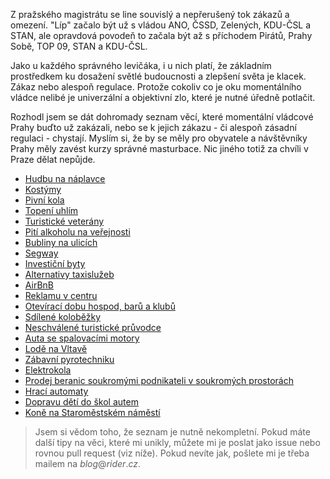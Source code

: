 <!-- dcterms:title = My se k té zářivé budoucnosti prostě prozákazujem, soudruzi! -->
<!-- dcterms:abstract = Z pražského magistrátu se line souvislý a nepřerušený tok zákazů a omezení. "Líp" začalo být už s vládou ANO, ČSSD, Zelených, KDU-ČSL a STAN, ale opravdová povodeň to začala být až s příchodem Pirátů, Prahy Sobě, TOP 09, STAN a KDU-ČSL. -->
<!-- dcterms:creator = Michal Altair Valášek -->
<!-- x4w:pictureUrl = /perex-pictures/20190709-zakazy-v-praze.jpg -->
<!-- x4w:pictureWidth = 150 -->
<!-- x4w:pictureHeight = 150 -->
<!-- x4w:pictureCredits = Nadine Shaabana via Unsplash -->
<!-- x4w:coverUrl = /cover-pictures/20190709-zakazy-v-praze.jpg -->
<!-- x4w:coverCredits = Nadine Shaabana via Unsplash -->
<!-- x4w:category = Politika -->
<!-- dcterms:date = 2019-07-09 -->

Z pražského magistrátu se line souvislý a nepřerušený tok zákazů a omezení. "Líp" začalo být už s vládou ANO, ČSSD, Zelených, KDU-ČSL a STAN, ale opravdová povodeň to začala být až s příchodem Pirátů, Prahy Sobě, TOP 09, STAN a KDU-ČSL.

Jako u každého správného levičáka, i u nich platí, že základním prostředkem ku dosažení světlé budoucnosti a zlepšení světa je klacek. Zákaz nebo alespoň regulace. Protože cokoliv co je oku momentálního vládce nelibé je univerzální a objektivní zlo, které je nutné úředně potlačit.

Rozhodl jsem se dát dohromady seznam věcí, které momentální vládcové Prahy buďto už zakázali, nebo se k jejich zákazu - či alespoň zásadní regulaci - chystají. Myslím si, že by se měly pro obyvatele a návštěvníky Prahy měly zavést kurzy správné masturbace. Nic jiného totiž za chvíli v Praze dělat nepůjde.

* [Hudbu na náplavce](https://www.lidovky.cz/domov/hudba-nesmi-opustit-prostor-lodi-na-naplavkach-maji-utrum-koncerty-s-repraky-bary-hraji-dal.A190708_162555_ln_domov_mber)
* [Kostýmy](https://www.irozhlas.cz/zivotni-styl/spolecnost/praha-busking-maskoti-praha-medvedi-turismus_1905150850_dbr)
* [Pivní kola](https://www.seznamzpravy.cz/clanek/praha-chce-zakazat-oblibenou-atrakci-pro-cizince-ale-hleda-cestu-jak-to-udelat-54622)
* [Topení uhlím](https://www.lidovky.cz/domov/zakaz-topeni-uhlim-praha-omezi-take-mereni-emisi-aut-na-silnicich.A190225_125407_ln_domov_zdp)
* [Turistické veterány](https://www.expres.cz/celebrity/praha-repliky-auta-historicke-jizda-podnikani-magistrat-regulace.A190514_130438_dx-celebrity_vlt)
* [Pití alkoholu na veřejnosti](https://ct24.ceskatelevize.cz/regiony/2290552-praha-chce-zakazat-piti-na-verejnosti-podivejte-se-kde-plati-zakaz-uz-ted-a-kde-se)
* [Bubliny na ulicích](https://www.denik.cz/regiony/praha-poulicni-umeni-vyhlaska-busking-obri-pandy-trestikova-bubliny-20190612.html)
* [Segway](https://www.idnes.cz/praha/zpravy/soud-praha-provozovatele-vozitka-segway-zakaz-jizdy-v-platnosti.A190410_102542_praha-zpravy_klu)
* [Investiční byty](https://www.expres.cz/zdenek-hrib-jiri-pospisil-pirati-top-09-dhf-/zpravy.aspx?c=A190329_123716_dx-zpravy_stes)
* [Alternativy taxislužeb](https://www.denik.cz/ekonomika/taxify-nesmi-jezdi-v-praze-firma-musi-dodrzovat-zakon-rozhodl-mestsky-soud-20181204.html)
* [AirBnB](https://www.idnes.cz/praha/zpravy/praha-airbnb-regulace-zmena-zakon-ubytovani-byty-sluzba.A180918_124923_praha-zpravy_nuc)
* [Reklamu v centru](https://prazsky.denik.cz/zpravy_region/aby-centrum-prahy-nepripominalo-disneyland-radni-chce-omezit-vizualni-smog-20190215.html)
* [Otevírací dobu hospod, barů a klubů](https://www.prazskyden.cz/praha-chce-omezit-oteviraci-dobu-hospod-baru-a-klubu/)
* [Sdílené koloběžky](http://www.nasepraha.cz/zpravy-45/chysta-se-regulace-sdilenych-elektrokolobezek)
* [Neschválené turistické průvodce](https://hlidacipes.org/v-lukrativnim-byznyse-kvete-cerny-trh-praha-chce-vyhnat-destnikarskou-mafii/)
* [Auta se spalovacími motory](https://plus.rozhlas.cz/auta-se-spalovacimi-motory-budou-muset-z-prahy-zmizet-varuje-novy-sef-komise-8021049)
* [Lodě na Vltavě](https://ekolist.cz/cz/zpravodajstvi/zpravy/praha-chce-regulovat-lodni-provoz-na-vltave)
* [Zábavní pyrotechniku](https://www.novinky.cz/domaci/clanek/radni-v-praze-zvazuji-omezit-pyrotechniku-40309216)
* [Elektrokola](https://www.praha1.cz/praha-1-prisla-s-resenim-jak-ochranit-obyvatele-prahy-pred-nebezpecnym-fenomenem-elektrokolobezek/)
* [Prodej beranic soukromými podnikateli v soukromých prostorách](https://twitter.com/ZdenekHrib/status/1217907300066910208)
* [Hrací automaty](https://www.seznamzpravy.cz/clanek/uz-zadny-hazard-praha-zakazala-automaty-119386)
* [Dopravu dětí do škol autem](https://www.seznamzpravy.cz/clanek/praha-chce-ochranit-deti-testuje-ranni-zakaz-vjezdu-ke-skolam-118837)
* [Koně na Staroměstském náměstí](https://www.blesk.cz/clanek/regiony-praha-praha-zpravy/647268/tyrani-koni-v-centru-prahy-jinde-na-svete-nemaji-lepsi-podminky-rikaji-povoznici.html)

> Jsem si vědom toho, že seznam je nutně nekompletní. Pokud máte další tipy na věci, které mi unikly, můžete mi je poslat jako issue nebo rovnou pull request (viz níže). Pokud nevíte jak, pošlete mi je třeba mailem na _blog_@_rider_._cz_.